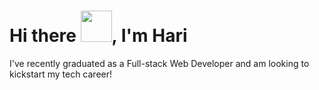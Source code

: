 ### <h1> Hi there <img src="https://github.com/hari-pace/hari-pace/assets/139553466/77e51178-9786-474f-ab1e-35d671b81261" height="50px" />, I'm Hari </h1>





I've recently graduated as a Full-stack Web Developer and am looking to kickstart my tech career!



<!--
**hari-pace/hari-pace** is a ✨ _special_ ✨ repository because its `README.md` (this file) appears on your GitHub profile.

Here are some ideas to get you started:

- 🔭 I’m currently working on ...
- 🌱 I’m currently learning ...
- 👯 I’m looking to collaborate on ...
- 🤔 I’m looking for help with ...
- 💬 Ask me about ...
- 📫 How to reach me: ...
- 😄 Pronouns: ...
- ⚡ Fun fact: ...
-->
